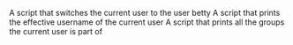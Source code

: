  A script that switches the current user to the user betty
A script that prints the effective username of the current user
A script that prints all the groups the current user is part of

